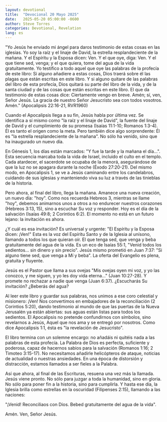 ```yaml
---
layout: devotional
title:  "Devocional 20 Mayo 2025"
date:   2025-05-20 05:00:00 -0600
author: Steve Torres
categories: Devotional, Revelation
lang: es
---
```


<div class="scripture">
  "Yo Jesús he enviado mi ángel para daros testimonio de estas cosas en las iglesias. Yo soy la raíz y el linaje de David, la estrella resplandeciente de la mañana. Y el Espíritu y la Esposa dicen: Ven. Y el que oye, diga: Ven. Y el que tiene sed, venga; y el que quiera, tome del agua de la vida gratuitamente. Yo testifico a todo aquel que oye las palabras de la profecía de este libro: Si alguno añadiere a estas cosas, Dios traerá sobre él las plagas que están escritas en este libro. Y si alguno quitare de las palabras del libro de esta profecía, Dios quitará su parte del libro de la vida, y de la santa ciudad y de las cosas que están escritas en este libro. El que da testimonio de estas cosas dice: Ciertamente vengo en breve. Amén; sí, ven, Señor Jesús. La gracia de nuestro Señor Jesucristo sea con todos vosotros. Amén." (Apocalipsis 22:16-21, RVR1960)
</div>

Cuando el Apocalipsis llega a su fin, Jesús habla por última vez. Se identifica a sí mismo como "la raíz y el linaje de David", la fuente del linaje de David y el cumplimiento de su promesa (Isaías 11:1-10; Romanos 1:3-4). Él es tanto el origen como la meta. Pero también dice algo sorprendente: Él es "la estrella resplandeciente de la mañana". No sólo ha venido, sino que ha inaugurado un nuevo día.

En Génesis 1, los días están marcados: "Y fue la tarde y la mañana el día...". Esta secuencia marcaba toda la vida de Israel, incluido el culto en el templo. Cada atardecer, el sacerdote se ocupaba de la menorá, asegurándose de que la luz no se apagara durante la noche (Éxodo 27:20-21). Del mismo modo, en Apocalipsis 1, se ve a Jesús caminando entre los candelabros, cuidando de sus iglesias y manteniendo viva su luz a través de las tinieblas de la historia.

Pero ahora, al final del libro, llega la mañana. Amanece una nueva creación, un nuevo día: "hoy". Como nos recuerda Hebreos 3, mientras se llame "hoy", debemos animarnos unos a otros a no endurecer nuestros corazones (Hebreos 3:13, 15), sino a escuchar Su voz y responder. Hoy es el día de la salvación (Isaías 49:8; 2 Corintios 6:2). El momento no está en un futuro lejano: la invitación es ahora.

¿Y cuál es esa invitación? Es universal y urgente: "El Espíritu y la Esposa dicen: ¡Ven!" Esta es la voz del Espíritu Santo y de la Iglesia al unísono, llamando a todos los que quieran oír. El que tenga sed, que venga y beba gratuitamente del agua de la vida. Es un eco de Isaías 55:1, "Venid todos los sedientos... sin dinero y sin precio". Jesús mismo prometió en Juan 7:37: "Si alguno tiene sed, que venga a Mí y beba". La oferta del Evangelio es plena, gratuita y fluyente.

Jesús es el Pastor que llama a sus ovejas "Mis ovejas oyen mi voz, y yo las conozco, y me siguen, y yo les doy vida eterna..." (Juan 10:27-28). Y promete no rechazar a nadie que venga (Juan 6:37). ¿Escucharás Su invitación? ¿Beberás del agua?

Al leer este libro y guardar sus palabras, nos unimos a ese coro celestial y misionero: ¡Ven! Nos convertimos en embajadores de la reconciliación (2 Corintios 5:20), dando testimonio al mundo de que las puertas de la Nueva Jerusalén ya están abiertas: sus aguas están listas para todos los sedientos. El Apocalipsis no pretende confundirnos con símbolos, sino revelarnos a Jesús, Aquel que nos ama y se entregó por nosotros. Como dice Apocalipsis 1:1, ésta es "la revelación de Jesucristo".

El libro termina con un solemne encargo: no añadáis ni quitéis nada a las palabras de esta profecía. La Palabra de Dios es perfecta, suficiente y poderosa, capaz de hacernos sabios para la salvación (Romanos 1:16; 2 Timoteo 3:15-17). No necesitamos añadirle helicópteros de ataque, noticias de actualidad o nuestras ansiedades. En una época de distorsión y distracción, estamos llamados a ser fieles a la Palabra.

Así que ahora, al final de las Escrituras, resuena una vez más la llamada. Jesús viene pronto. No sólo para juzgar a toda la humanidad, sino en gloria. No sólo para poner fin a la historia, sino para cumplirla. Y hasta ese día, la Iglesia brilla como estrellas en la oscuridad (Filipenses 2:15), llamando a las naciones:

"¡Venid! Reconciliaos con Dios. Bebed gratuitamente del agua de la vida".

Amén. Ven, Señor Jesús.